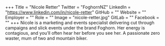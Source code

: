 +++
Title = "Nicole Retter"
Twitter = "FoghornNZ"
LinkedIn = "https://www.linkedin.com/in/nicole-retter"
GitHub = ""
Website = ""
Employer = ""
Role = ""
Image = "nicole-retter.jpg"
GitLab = ""
Facebook = ""
+++
Nicole is a marketing and events specialist delivering cut through campaigns and slick events under the brand Foghorn. Her energy is contagious, and you’ll often hear her before you see her. A passionate zero waster, mum of two and mountain biker.